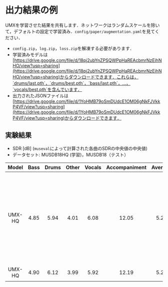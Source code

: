 # 出力結果の例
UMXを学習させた結果を共有します．ネットワークはランダムスケールを除いて，デフォルトの設定で学習済み．`config/paper/augmentation.yaml`を見てください．
- `config.zip`，`log.zip`，`loss.zip`を解凍する必要があります．
- 学習済みモデルは[https://drive.google.com/file/d/18pj2ubYnZPSQWPpHaREAcbmrNzEihNHO/view?usp=sharing](https://drive.google.com/file/d/18pj2ubYnZPSQWPpHaREAcbmrNzEihNHO/view?usp=sharing)からダウンロードできます．これらは，`drums/last.pth`，`drums/best.pth`，`bass/last.pth`，...，`vocals/best.pth`を含んでいます．
- 出力されたJSONファイルは[https://drive.google.com/file/d/1YoHMB79oSmDUdcE1OM06gNkFJVkkP4VF/view?usp=sharing](https://drive.google.com/file/d/1YoHMB79oSmDUdcE1OM06gNkFJVkkP4VF/view?usp=sharing)からダウンロードできます．

## 実験結果
- SDR [dB] (`museval`によって計算された各曲のSDRの中央値の中央値)
- データセット: MUSDB18HQ (学習)，MUSDB18（テスト）

| Model | Bass | Drums | Other | Vocals | Accompaniment | Average | Note |
| :---: | :---: | :---: | :---: | :---: | :---: | :---: | :---: |
| UMX-HQ | 4.85 | 5.94 | 4.01 | 6.08 | 12.05 | 5.22 | 検証ロスが最小となるエポックで学習を止めた場合 |
| UMX-HQ | 4.90 | 6.12 | 3.99 | 5.92 | 12.19 | 5.23 | 学習後 |